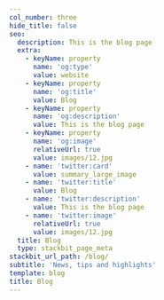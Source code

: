 ```yaml
---
col_number: three
hide_title: false
seo:
  description: This is the blog page
  extra:
    - keyName: property
      name: 'og:type'
      value: website
    - keyName: property
      name: 'og:title'
      value: Blog
    - keyName: property
      name: 'og:description'
      value: This is the blog page
    - keyName: property
      name: 'og:image'
      relativeUrl: true
      value: images/12.jpg
    - name: 'twitter:card'
      value: summary_large_image
    - name: 'twitter:title'
      value: Blog
    - name: 'twitter:description'
      value: This is the blog page
    - name: 'twitter:image'
      relativeUrl: true
      value: images/12.jpg
  title: Blog
  type: stackbit_page_meta
stackbit_url_path: /blog/
subtitle: 'News, tips and highlights'
template: blog
title: Blog
---
```

